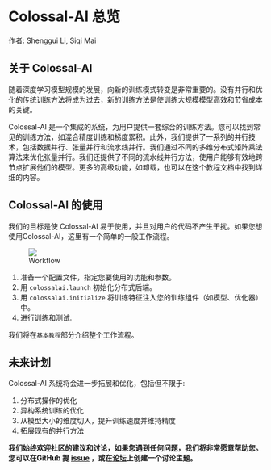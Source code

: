 # Colossal-AI 总览

作者: Shenggui Li, Siqi Mai

## 关于 Colossal-AI

随着深度学习模型规模的发展，向新的训练模式转变是非常重要的。没有并行和优化的传统训练方法将成为过去，新的训练方法是使训练大规模模型高效和节省成本的关键。

Colossal-AI 是一个集成的系统，为用户提供一套综合的训练方法。您可以找到常见的训练方法，如混合精度训练和梯度累积。此外，我们提供了一系列的并行技术，包括数据并行、张量并行和流水线并行。我们通过不同的多维分布式矩阵乘法算法来优化张量并行。我们还提供了不同的流水线并行方法，使用户能够有效地跨节点扩展他们的模型。更多的高级功能，如卸载，也可以在这个教程文档中找到详细的内容。

## Colossal-AI 的使用

我们的目标是使 Colossal-AI 易于使用，并且对用户的代码不产生干扰。如果您想使用Colossal-AI，这里有一个简单的一般工作流程。

<figure style={{textAlign: "center"}}>
<img src="https://s2.loli.net/2022/01/28/ZK7ICWzbMsVuJof.png"/>
<figcaption>Workflow</figcaption>
</figure>

1. 准备一个配置文件，指定您要使用的功能和参数。
2. 用 `colossalai.launch` 初始化分布式后端。
3. 用 `colossalai.initialize` 将训练特征注入您的训练组件（如模型、优化器）中。
4. 进行训练和测试. 

我们将在`基本教程`部分介绍整个工作流程。

## 未来计划

Colossal-AI 系统将会进一步拓展和优化，包括但不限于:

1. 分布式操作的优化
2. 异构系统训练的优化
3. 从模型大小的维度切入，提升训练速度并维持精度
4. 拓展现有的并行方法

**我们始终欢迎社区的建议和讨论，如果您遇到任何问题，我们将非常愿意帮助您。您可以在GitHub 提 [issue](https://github.com/hpcaitech/ColossalAI/issues) ，或在[论坛](https://github.com/hpcaitech/ColossalAI/discussions)上创建一个讨论主题。**